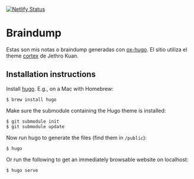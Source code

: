 [![Netlify Status](https://api.netlify.com/api/v1/badges/d6b49afd-cd07-4714-87d1-bc8e8239068f/deploy-status)](https://app.netlify.com/sites/braindump-jethrokuan/deploys)

# Braindump 

Estas son mis notas o braindump generadas con [ox-hugo][ox-hugo].
El sitio utiliza el theme [cortex][cortex] de Jethro Kuan.


## Installation instructions

Install [hugo][hugo]. E.g., on a Mac with Homebrew:

    $ brew install hugo

Make sure the submodule containing the Hugo theme is installed:

    $ git submodule init
    $ git submodule update

Now run hugo to generate the files (find them in `/public`):

    $ hugo

Or run the following to get an immediately browsable website on localhost:

    $ hugo serve

[hugo]: https://gohugo.io/
[ox-hugo]: https://github.com/kaushalmodi/ox-hugo
[cortex]: https://github.com/jethrokuan/cortex

